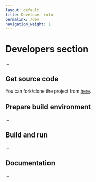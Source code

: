 ```yaml
---
layout: default
title: Developer info
permalink: /dev
navigation_weight: 1
---
```


# Developers section

...

## Get source code

You can fork/clone the project from [here](https://github.com/troyane/GoodHabits).

## Prepare build environment

...

## Build and run

...

## Documentation

...
